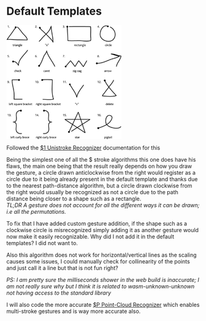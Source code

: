 # Default Templates

<img align="center" width="300" src="default_templates.png" />

Followed the [$1 Unistroke Recognizer](https://depts.washington.edu/acelab/proj/dollar/index.html) documentation for this<br>

Being the simplest one of all the $ stroke algorithms this one does have his flaws, the main one being that the result really depends on how you draw the gesture, a circle drawn anticlockwise from the right would register as a circle due to it being already present in the default template and thanks due to the nearest path-distance algorithm, but a circle drawn clockwise from the right would usually be recognized as not a circle due to the path distance being closer to a shape such as a rectangle.<br>
*TL;DR A gesture does not account for all the different ways it can be drawn; i.e all the permutations.*

To fix that I have added custom gesture addition, if the shape such as a clockwise circle is misrecognized simply adding it as another gesture would now make it easily recognizable. Why did I not add it in the default templates? I did not want to.<br>

Also this algorithm does not work for horizontal/vertical lines as the scaling causes some issues, I could manually check for collinearity of the points and just call it a line but that is not fun right?<br>

*PS: I am pretty sure the milliseconds shower in the web build is inaccurate; I am not really sure why but I think it is related to wasm-unknown-unknown not having access to the standard library*

I will also code the more accurate [$P Point-Cloud Recognizer](https://depts.washington.edu/acelab/proj/dollar/pdollar.html) which enables multi-stroke gestures and is way more accurate also.